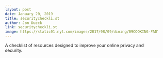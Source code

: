 ```yaml
---
layout: post
date: January 20, 2019
title: securitycheckli.st
author: Jon Dueck
link: securitycheckli.st
image: https://static01.nyt.com/images/2017/08/09/dining/09COOKING-PADTHAI5/09COOKING-PADTHAI5-articleLarge.jpg
---
```


A checklist of resources designed to improve your online privacy and security.
